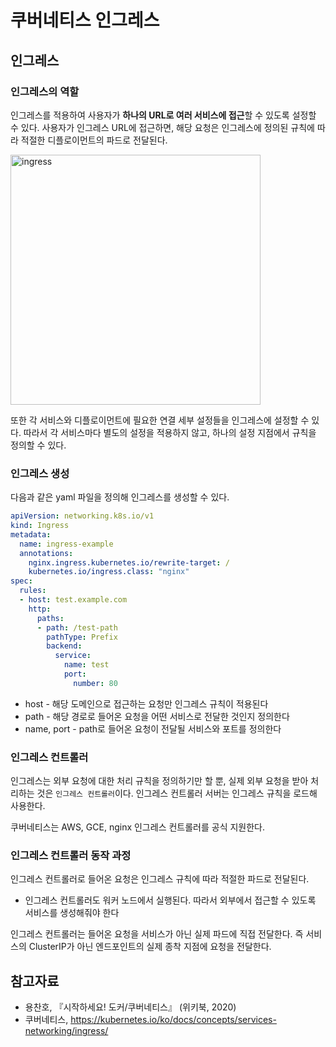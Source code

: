 # 쿠버네티스 인그레스

## 인그레스
### 인그레스의 역할
인그레스를 적용하여 사용자가 **하나의 URL로 여러 서비스에 접근**할 수 있도록 설정할 수 있다.
사용자가 인그레스 URL에 접근하면, 해당 요청은 인그레스에 정의된 규칙에 따라 적절한 디플로이먼트의 파드로 전달된다.

<img src="https://kubernetes.io/ko/docs/images/ingressFanOut.svg" width="400" alt="ingress"/>

또한 각 서비스와 디플로이먼트에 필요한 연결 세부 설정들을 인그레스에 설정할 수 있다.
따라서 각 서비스마다 별도의 설정을 적용하지 않고, 하나의 설정 지점에서 규칙을 정의할 수 있다.

### 인그레스 생성
다음과 같은 yaml 파일을 정의해 인그레스를 생성할 수 있다.
```yaml
apiVersion: networking.k8s.io/v1
kind: Ingress
metadata:
  name: ingress-example
  annotations:
    nginx.ingress.kubernetes.io/rewrite-target: /
    kubernetes.io/ingress.class: "nginx"
spec:
  rules:
  - host: test.example.com
    http:
      paths:
      - path: /test-path
        pathType: Prefix
        backend:
          service:
            name: test
            port:
              number: 80
```
- host - 해당 도메인으로 접근하는 요청만 인그레스 규칙이 적용된다
- path - 해당 경로로 들어온 요청을 어떤 서비스로 전달한 것인지 정의한다
- name, port - path로 들어온 요청이 전달될 서비스와 포트를 정의한다 

### 인그레스 컨트롤러 
인그레스는 외부 요청에 대한 처리 규칙을 정의하기만 할 뿐, 실제 외부 요청을 받아 처리하는 것은 `인그레스 컨트롤러`이다.
인그레스 컨트롤러 서버는 인그레스 규칙을 로드해 사용한다.

쿠버네티스는 AWS, GCE, nginx 인그레스 컨트롤러를 공식 지원한다.

### 인그레스 컨트롤러 동작 과정
인그레스 컨트롤러로 들어온 요청은 인그레스 규칙에 따라 적절한 파드로 전달된다.
- 인그레스 컨트롤러도 워커 노드에서 실행된다. 따라서 외부에서 접근할 수 있도록 서비스를 생성해줘야 한다

인그레스 컨트롤러는 들어온 요청을 서비스가 아닌 실제 파드에 직접 전달한다.
즉 서비스의 ClusterIP가 아닌 엔드포인트의 실제 종착 지점에 요청을 전달한다.

## 참고자료
- 용찬호, 『시작하세요! 도커/쿠버네티스』 (위키북, 2020)
- 쿠버네티스, https://kubernetes.io/ko/docs/concepts/services-networking/ingress/

